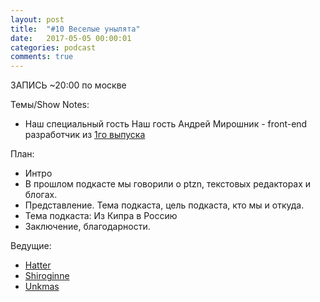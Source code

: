 ```yaml
---
layout: post
title:  "#10 Веселые унылята"
date:   2017-05-05 00:00:01
categories: podcast
comments: true
---
```


ЗАПИСЬ ~20:00 по москве

Темы/Show Notes:
- Наш специальный гость Наш гость Андрей Мирошник - front-end разработчик из [1го выпуска](https://unylyata.github.io/podcast/2016/02/16/podcast-1.html)

План:

- Интро
- В прошлом подкасте мы говорили о ptzn, текстовых редакторах и блогах.
- Представление. Тема подкаста, цель подкаста, кто мы и откуда.
- Тема подкаста: Из Кипра в Россию
- Заключение, благодарности.

Ведущие:

- [Hatter](https://twitter.com/AndreiLiotenko)
- [Shiroginne](https://twitter.com/Shiroginne)
- [Unkmas](https://twitter.com/il_menshikov)
